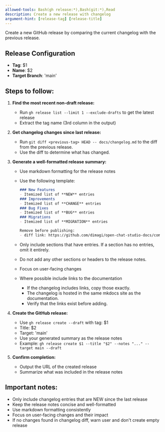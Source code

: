 ```yaml
---
allowed-tools: Bash(gh release:*),Bash(git:*),Read
description: Create a new release with changelog
argument-hint: [release-tag] [release-title]
---
```


Create a new GitHub release by comparing the current changelog with the previous release.

## Release Configuration

- **Tag**: $1
- **Name**: $2
- **Target Branch**: 'main'

## Steps to follow:

1. **Find the most recent non-draft release:**
   - Run `gh release list --limit 1 --exclude-drafts` to get the latest release
   - Extract the tag name (3rd column in the output)

2. **Get changelog changes since last release:**
   - Run `git diff <previous-tag> HEAD -- docs/changelog.md` to the diff from the previous release.
   - Use the diff to determine what has changed.

3. **Generate a well-formatted release summary:**
   - Use markdown formatting for the release notes
   - Use the following template:

     ```markdown
     ### New Features
     - Itemized list of **NEW** entries
     ### Improvements
     - Itemized list of **CHANGE** entries
     ### Bug Fixes
     - Itemized list of **BUG** entries
     ### Migrations
     - Itemized list of **MIGRATION** entries
     
     Remove before publishing:
     - diff link: https://github.com/dimagi/open-chat-studio-docs/compare/<previous-tag>...HEAD
     ```
   - Only include sections that have entries. If a section has no entries, omit it entirely.
   - Do not add any other sections or headers to the release notes.
   - Focus on user-facing changes
   - Where possible include links to the documentation
       - If the changelog includes links, copy those exactly.
       - The changelog is hosted in the same mkdocs site as the documentation.
       - Verify that the links exist before adding.

4. **Create the GitHub release:**
   - Use `gh release create --draft` with tag: $1
   - Title: $2
   - Target: 'main'
   - Use your generated summary as the release notes
   - Example: `gh release create $1 --title "$2" --notes "..." --target main --draft`

5. **Confirm completion:**
   - Output the URL of the created release
   - Summarize what was included in the release notes

## Important notes:
- Only include changelog entries that are NEW since the last release
- Keep the release notes concise and well-formatted
- Use markdown formatting consistently
- Focus on user-facing changes and their impact
- If no changes found in changelog diff, warn user and don't create empty release
